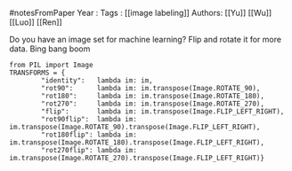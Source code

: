 #notesFromPaper
Year   :
Tags   : [[image labeling]]
Authors: [[Yu]] [[Wu]] [[Luo]] [[Ren]]

Do you have an image set for machine learning? Flip and rotate it for more data. Bing bang boom

```
from PIL import Image
TRANSFORMS = {
        "identity":   lambda im: im,
        "rot90":      lambda im: im.transpose(Image.ROTATE_90),
        "rot180":     lambda im: im.transpose(Image.ROTATE_180),
        "rot270":     lambda im: im.transpose(Image.ROTATE_270),
        "flip":       lambda im: im.transpose(Image.FLIP_LEFT_RIGHT),
        "rot90flip":  lambda im: im.transpose(Image.ROTATE_90).transpose(Image.FLIP_LEFT_RIGHT),
        "rot180flip": lambda im: im.transpose(Image.ROTATE_180).transpose(Image.FLIP_LEFT_RIGHT),
        "rot270flip": lambda im: im.transpose(Image.ROTATE_270).transpose(Image.FLIP_LEFT_RIGHT)}
```
